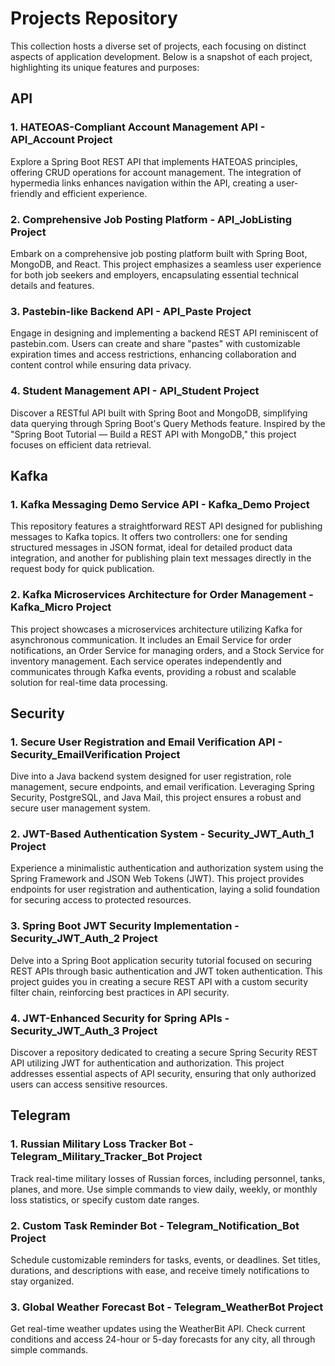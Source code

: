 # Projects Repository
This collection hosts a diverse set of projects, each focusing on distinct aspects of application development. Below is a snapshot of each project, highlighting its unique features and purposes:

## API

### 1. HATEOAS-Compliant Account Management API - API_Account Project
Explore a Spring Boot REST API that implements HATEOAS principles, offering CRUD operations for account management. The integration of hypermedia links enhances navigation within the API, creating a user-friendly and efficient experience.

### 2. Comprehensive Job Posting Platform - API_JobListing Project
Embark on a comprehensive job posting platform built with Spring Boot, MongoDB, and React. This project emphasizes a seamless user experience for both job seekers and employers, encapsulating essential technical details and features.

### 3. Pastebin-like Backend API - API_Paste Project
Engage in designing and implementing a backend REST API reminiscent of pastebin.com. Users can create and share "pastes" with customizable expiration times and access restrictions, enhancing collaboration and content control while ensuring data privacy.

### 4. Student Management API - API_Student Project
Discover a RESTful API built with Spring Boot and MongoDB, simplifying data querying through Spring Boot's Query Methods feature. Inspired by the "Spring Boot Tutorial — Build a REST API with MongoDB," this project focuses on efficient data retrieval.

## Kafka

### 1. Kafka Messaging Demo Service API - Kafka_Demo Project
This repository features a straightforward REST API designed for publishing messages to Kafka topics. It offers two controllers: one for sending structured messages in JSON format, ideal for detailed product data integration, and another for publishing plain text messages directly in the request body for quick publication.

### 2. Kafka Microservices Architecture for Order Management - Kafka_Micro Project
This project showcases a microservices architecture utilizing Kafka for asynchronous communication. It includes an Email Service for order notifications, an Order Service for managing orders, and a Stock Service for inventory management. Each service operates independently and communicates through Kafka events, providing a robust and scalable solution for real-time data processing.

## Security

### 1. Secure User Registration and Email Verification API - Security_EmailVerification Project
Dive into a Java backend system designed for user registration, role management, secure endpoints, and email verification. Leveraging Spring Security, PostgreSQL, and Java Mail, this project ensures a robust and secure user management system.

### 2. JWT-Based Authentication System - Security_JWT_Auth_1 Project
Experience a minimalistic authentication and authorization system using the Spring Framework and JSON Web Tokens (JWT). This project provides endpoints for user registration and authentication, laying a solid foundation for securing access to protected resources.

### 3. Spring Boot JWT Security Implementation - Security_JWT_Auth_2 Project
Delve into a Spring Boot application security tutorial focused on securing REST APIs through basic authentication and JWT token authentication. This project guides you in creating a secure REST API with a custom security filter chain, reinforcing best practices in API security.

### 4. JWT-Enhanced Security for Spring APIs - Security_JWT_Auth_3 Project
Discover a repository dedicated to creating a secure Spring Security REST API utilizing JWT for authentication and authorization. This project addresses essential aspects of API security, ensuring that only authorized users can access sensitive resources.

## Telegram

### 1. Russian Military Loss Tracker Bot - Telegram_Military_Tracker_Bot Project
Track real-time military losses of Russian forces, including personnel, tanks, planes, and more. Use simple commands to view daily, weekly, or monthly loss statistics, or specify custom date ranges.

### 2. Custom Task Reminder Bot - Telegram_Notification_Bot Project
Schedule customizable reminders for tasks, events, or deadlines. Set titles, durations, and descriptions with ease, and receive timely notifications to stay organized.

### 3. Global Weather Forecast Bot - Telegram_WeatherBot Project
Get real-time weather updates using the WeatherBit API. Check current conditions and access 24-hour or 5-day forecasts for any city, all through simple commands.
